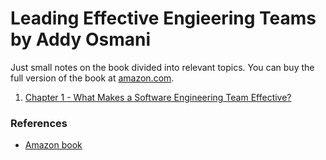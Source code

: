 # Leading Effective Engieering Teams by Addy Osmani

Just small notes on the book divided into relevant topics. You can buy the full version of the book at [amazon.com](https://www.amazon.es/Leading-Effective-Engineering-Teams-Contributors/dp/109814824X).

1. [Chapter 1 - What Makes a Software Engineering Team Effective?](./1-what-makes-a-software-engineering-team-effective.md)

### References

* [Amazon book](https://www.amazon.es/Leading-Effective-Engineering-Teams-Contributors/dp/109814824X)
